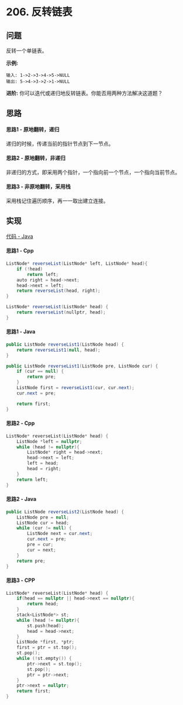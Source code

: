 # 206. 反转链表

## 问题

反转一个单链表。

**示例:**

```
输入: 1->2->3->4->5->NULL
输出: 5->4->3->2->1->NULL
```

**进阶:**
你可以迭代或递归地反转链表。你能否用两种方法解决这道题？

## 思路

#### 思路1 - 原地翻转，递归

递归的时候，传递当前的指针节点到下一节点。

#### 思路2 - 原地翻转，非递归

非递归的方式，即采用两个指针，一个指向前一个节点，一个指向当前节点。

#### 思路3 - 非原地翻转，采用栈

采用栈记住遍历顺序，再一一取出建立连接。

## 实现

[代码 - Java](Solution.java)

#### 思路1 - Cpp

```java
ListNode* reverseList(ListNode* left, ListNode* head){
    if (!head)
        return left;
    auto right = head->next;
    head->next = left;
    return reverseList(head, right);
}

ListNode* reverseList(ListNode* head) {
    return reverseList(nullptr, head);
}
```

#### 思路1 - Java

```java
public ListNode reverseList1(ListNode head) {
    return reverseList1(null, head);
}

public ListNode reverseList1(ListNode pre, ListNode cur) {
    if (cur == null) {
        return pre;
    }
    ListNode first = reverseList1(cur, cur.next);
    cur.next = pre;

    return first;
}
```

#### 思路2 - Cpp

```cpp
ListNode* reverseList(ListNode* head) {
    ListNode *left = nullptr;
    while (head != nullptr){
        ListNode* right = head->next;
        head->next = left;
        left = head;
        head = right;
    }
    return left;
}
```

#### 思路2 - Java

```java
public ListNode reverseList2(ListNode head) {
    ListNode pre = null;
    ListNode cur = head;
    while (cur != null) {
        ListNode next = cur.next;
        cur.next = pre;
        pre = cur;
        cur = next;
    }
    return pre;
}
```

#### 思路3 - CPP

```cpp
ListNode* reverseList(ListNode* head) {
    if(head == nullptr || head->next == nullptr){
        return head;
    }
    stack<ListNode*> st;
    while (head != nullptr){
        st.push(head);
        head = head->next;
    }
    ListNode *first, *ptr;
    first = ptr = st.top();
    st.pop();
    while (!st.empty()) {
        ptr->next = st.top();
        st.pop();
        ptr = ptr->next;
    }
    ptr->next = nullptr;
    return first;
}
```
